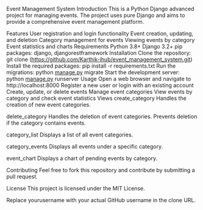 Event Management System
Introduction
This is a Python Django advanced project for managing events. The project uses pure Django and aims to provide a comprehensive event management platform.

Features
User registration and login functionality
Event creation, updating, and deletion
Category management for events
Viewing events by category
Event statistics and charts
Requirements
Python 3.8+
Django 3.2+
pip packages: django, djangorestframework
Installation
Clone the repository: git clone (https://github.com/Karthik-ihub/event_management_system.git)
Install the required packages: pip install -r requirements.txt
Run the migrations: python [manage.py](http://_vscodecontentref_/1) migrate
Start the development server: python [manage.py](http://_vscodecontentref_/2) runserver
Usage
Open a web browser and navigate to http://localhost:8000
Register a new user or login with an existing account
Create, update, or delete events
Manage event categories
View events by category and check event statistics
Views
create_category
Handles the creation of new event categories.

delete_category
Handles the deletion of event categories. Prevents deletion if the category contains events.

category_list
Displays a list of all event categories.

category_events
Displays all events under a specific category.

event_chart
Displays a chart of pending events by category.

Contributing
Feel free to fork this repository and contribute by submitting a pull request.

License
This project is licensed under the MIT License.

Replace yourusername with your actual GitHub username in the clone URL.
